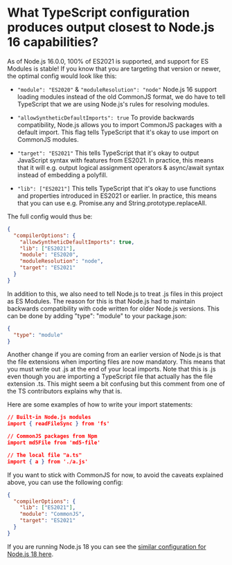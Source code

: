 # What TypeScript configuration produces output closest to Node.js 16 capabilities?

As of Node.js 16.0.0, 100% of ES2021 is supported, and support for ES Modules is stable! If you know that you are targeting that version or newer, the optimal config would look like this:

* `"module": "ES2020"` & `"moduleResolution": "node"`
Node.js 16 support loading modules instead of the old CommonJS format, we do have to tell TypeScript that we are using Node.js's rules for resolving modules.

* `"allowSyntheticDefaultImports": true`
To provide backwards compatibility, Node.js allows you to import CommonJS packages with a default import. This flag tells TypeScript that it's okay to use import on CommonJS modules.

* `"target": "ES2021"`
This tells TypeScript that it's okay to output JavaScript syntax with features from ES2021. In practice, this means that it will e.g. output logical assignment operators & async/await syntax instead of embedding a polyfill.

* `"lib": ["ES2021"]`
This tells TypeScript that it's okay to use functions and properties introduced in ES2021 or earlier. In practice, this means that you can use e.g. Promise.any and String.prototype.replaceAll.

The full config would thus be:

```json
{
  "compilerOptions": {
    "allowSyntheticDefaultImports": true,
    "lib": ["ES2021"],
    "module": "ES2020",
    "moduleResolution": "node",
    "target": "ES2021"
  }
}
```

In addition to this, we also need to tell Node.js to treat .js files in this project as ES Modules. The reason for this is that Node.js had to maintain backwards compatibility with code written for older Node.js versions. This can be done by adding "type": "module" to your package.json:

```json
{
  "type": "module"
}
```

Another change if you are coming from an earlier version of Node.js is that the file extensions when importing files are now mandatory. This means that you must write out .js at the end of your local imports. Note that this is .js even though you are importing a TypeScript file that actually has the file extension .ts. This might seem a bit confusing but this comment from one of the TS contributors explains why that is.

Here are some examples of how to write your import statements:

```json
// Built-in Node.js modules
import { readFileSync } from 'fs'

// CommonJS packages from Npm
import md5File from 'md5-file'

// The local file "a.ts"
import { a } from './a.js'
```

If you want to stick with CommonJS for now, to avoid the caveats explained above, you can use the following config:

```json
{
  "compilerOptions": {
    "lib": ["ES2021"],
    "module": "CommonJS",
    "target": "ES2021"
  }
}
```

If you are running Node.js 18 you can see the [similar configuration for Node.js 18 here](https://stackoverflow.com/a/72380008/148072).
